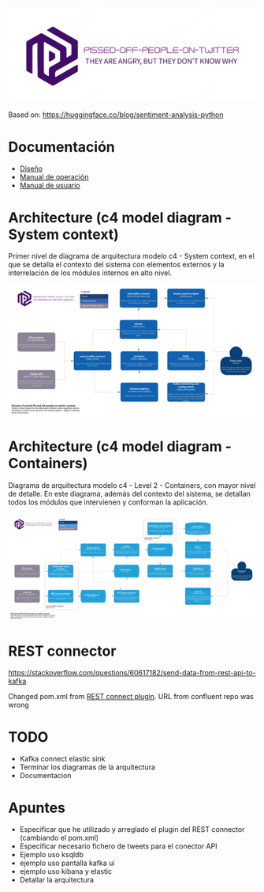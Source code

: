 ![pissed-off-people-on-twitter](./doc/img/twitter-logo-transformed.png "pissed-off-people-on-twitter")

Based on: https://huggingface.co/blog/sentiment-analysis-python

# Documentación
- [Diseño](./doc/design.md)
- [Manual de operación](./doc/operacion.md)
- [Manual de usuario](./doc/manual_uso.md)

# Architecture (c4 model diagram - System context)

Primer nivel de diagrama de arquitectura modelo c4 - System context, en el que se detalla el contexto del sistema con elementos externos y la interrelación de los módulos internos en alto nivel.

![arch-diagram](./doc/img/arch-diagram.system_context.drawio.png "arch-diagram")

# Architecture (c4 model diagram - Containers)

Diagrama de arquitectura modelo c4 - Level 2 - Containers, con mayor nivel de detalle. En este diagrama, además del contexto del sistema, se detallan todos los módulos que intervienen y conforman la aplicación.

![arch-diagram-containers](./doc/img/arch-diagram.containers.drawio.png "arch-diagram-containers")

# REST connector

https://stackoverflow.com/questions/60617182/send-data-from-rest-api-to-kafka

Changed pom.xml from [REST connect plugin](https://github.com/llofberg/kafka-connect-rest/tree/master). URL from confluent repo was wrong

# TODO
- Kafka connect elastic sink
- Terminar los diagramas de la arquitectura
- Documentacion

# Apuntes

- Especificar que he utilizado y arreglado el plugin del REST connector (cambiando el pom.xml)
- Especificar necesario fichero de tweets para el conector API
- Ejemplo uso ksqldb
- ejemplo uso pantalla kafka ui
- ejemplo uso kibana y elastic
- Detallar la arquitectura